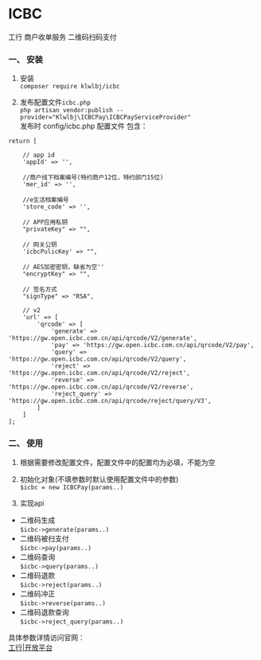 # ICBC
工行 商户收单服务 二维码扫码支付

### 一、 安装  
1. 安装  
```composer require klwlbj/icbc```

2. 发布配置文件`icbc.php`  
```php artisan vendor:publish --provider="Klwlbj\ICBCPay\ICBCPayServiceProvider"```  
发布时 config/icbc.php 配置文件 包含：
```angular2
return [
    
    // app id
    'appId' => '',

    //商户线下档案编号(特约商户12位，特约部门15位)
    'mer_id' => '',

    //e生活档案编号
    'store_code' => '',

    // APP应用私钥
    "privateKey" => "",

    // 网关公钥
    'icbcPulicKey' => "",

    // AES加密密钥，缺省为空''
    "encryptKey" => "",

    // 签名方式
    "signType" => "RSA",

    // v2
    'url' => [
        'qrcode' => [
            'generate' => 'https://gw.open.icbc.com.cn/api/qrcode/V2/generate',
            'pay' => 'https://gw.open.icbc.com.cn/api/qrcode/V2/pay',
            'query' => 'https://gw.open.icbc.com.cn/api/qrcode/V2/query',
            'reject' => 'https://gw.open.icbc.com.cn/api/qrcode/V2/reject',
            'reverse' => 'https://gw.open.icbc.com.cn/api/qrcode/V2/reverse',
            'reject_query' => 'https://gw.open.icbc.com.cn/api/qrcode/reject/query/V3',
        ]
    ]
];
```

### 二、 使用
1. 根据需要修改配置文件，配置文件中的配置均为必填，不能为空
2. 初始化对象(不填参数时默认使用配置文件中的参数)  
`$icbc = new ICBCPay(params..)`   

3. 实现api
 - 二维码生成  
 `$icbc->generate(params..)`
 - 二维码被扫支付  
 `$icbc->pay(params..)`
 - 二维码查询  
 `$icbc->query(params..)`
 - 二维码退款  
 `$icbc->reject(params..)`
 - 二维码冲正  
 `$icbc->reverse(params..)`
 - 二维码退款查询  
 `$icbc->reject_query(params..)`
 
具体参数详情访问官网：  
[工行|开放平台](https://open.icbc.com.cn/icbc/apip/api_list.html?productId=P0039 "工行|开放平台")
 

